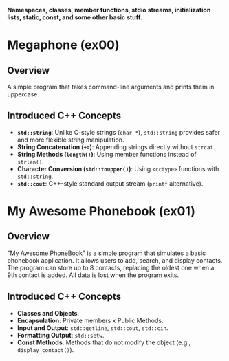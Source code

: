 **Namespaces, classes, member functions, stdio streams, initialization lists, static, const, and some other basic
stuff.**

# Megaphone (ex00)

## Overview
A simple program that takes command-line arguments and prints them in uppercase.

## Introduced C++ Concepts
- **`std::string`**: Unlike C-style strings (`char *`), `std::string` provides safer and more flexible string manipulation.
- **String Concatenation (`+=`)**: Appending strings directly without `strcat`.
- **String Methods (`length()`)**: Using member functions instead of `strlen()`.
- **Character Conversion (`std::toupper()`)**: Using `<cctype>` functions with `std::string`.
- **`std::cout`**: C++-style standard output stream (`printf` alternative).


# My Awesome Phonebook (ex01)

## Overview
"My Awesome PhoneBook" is a simple program that simulates a basic phonebook application. It allows users to add, search, and display contacts. The program can store up to 8 contacts, replacing the oldest one when a 9th contact is added. All data is lost when the program exits.

## Introduced C++ Concepts
- **Classes and Objects**.
- **Encapsulation**: Private members x Public Methods.
- **Input and Output**: `std::getline`, `std::cout`, `std::cin`.
- **Formatting Output**: `std::setw`.
- **Const Methods**: Methods that do not modify the object (e.g., `display_contact()`).